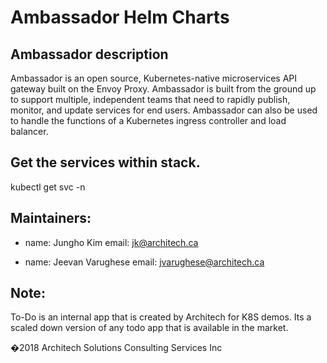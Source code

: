 # Ambassador Helm Charts

## Ambassador description
Ambassador is an open source, Kubernetes-native microservices API gateway built on the Envoy Proxy. Ambassador is built from the ground up to support multiple, independent teams that need to rapidly publish, monitor, and update services for end users. Ambassador can also be used to handle the functions of a Kubernetes ingress controller and load balancer.

## Get the services within stack.
kubectl get svc -n <namespace>


## Maintainers:
  - name: Jungho Kim
    email: jk@architech.ca
    
  - name: Jeevan Varughese 
    email: jvarughese@architech.ca
 
## Note:
To-Do is an internal app that is created by Architech for K8S demos. Its a scaled down version of any todo app that is available in the market.

�2018 Architech Solutions Consulting Services Inc
